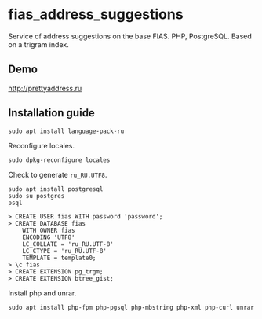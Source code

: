 # fias_address_suggestions

Service of address suggestions on the base FIAS. PHP, PostgreSQL. Based on a trigram index.

## Demo

http://prettyaddress.ru

## Installation guide

```shell
sudo apt install language-pack-ru
```
Reconfigure locales.
```shell
sudo dpkg-reconfigure locales
```
Check to generate `ru_RU.UTF8`.
```shell
sudo apt install postgresql
sudo su postgres
psql
```
```
> CREATE USER fias WITH password 'password';
> CREATE DATABASE fias
	WITH OWNER fias
	ENCODING 'UTF8'
	LC_COLLATE = 'ru_RU.UTF-8'
	LC_CTYPE = 'ru_RU.UTF-8'
	TEMPLATE = template0;
> \c fias
> CREATE EXTENSION pg_trgm;
> CREATE EXTENSION btree_gist;
```
Install php and unrar.
```shell
sudo apt install php-fpm php-pgsql php-mbstring php-xml php-curl unrar
```
